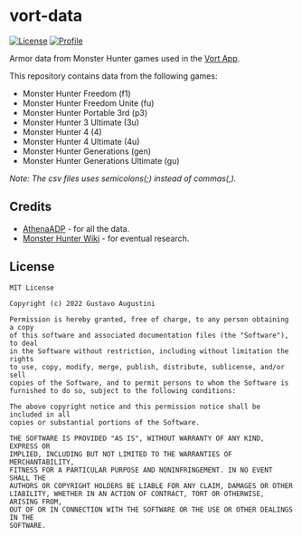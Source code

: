# vort-data


<p>
  <a href="https://opensource.org/licenses/MIT"><img alt="License" src="https://img.shields.io/github/license/gaugustini/vort"/></a>
  <a href="https://github.com/gaugustini"><img alt="Profile" src="https://img.shields.io/badge/-gaugustini-blue?logo=github"/></a> 
</p>

Armor data from Monster Hunter games used in the [Vort App](https://github.com/gaugustini/vort).

This repository contains data from the following games:
* Monster Hunter Freedom (f1)
* Monster Hunter Freedom Unite (fu)
* Monster Hunter Portable 3rd (p3)
* Monster Hunter 3 Ultimate (3u)
* Monster Hunter 4 (4)
* Monster Hunter 4 Ultimate (4u)
* Monster Hunter Generations (gen)
* Monster Hunter Generations Ultimate (gu)

*Note: The csv files uses semicolons(;) instead of commas(,).*


## Credits
* [AthenaADP](https://github.com/AthenaADP) - for all the data.<br>
* [Monster Hunter Wiki](https://monsterhunter.fandom.com/) - for eventual research.


## License
```
MIT License

Copyright (c) 2022 Gustavo Augustini

Permission is hereby granted, free of charge, to any person obtaining a copy
of this software and associated documentation files (the "Software"), to deal
in the Software without restriction, including without limitation the rights
to use, copy, modify, merge, publish, distribute, sublicense, and/or sell
copies of the Software, and to permit persons to whom the Software is
furnished to do so, subject to the following conditions:

The above copyright notice and this permission notice shall be included in all
copies or substantial portions of the Software.

THE SOFTWARE IS PROVIDED "AS IS", WITHOUT WARRANTY OF ANY KIND, EXPRESS OR
IMPLIED, INCLUDING BUT NOT LIMITED TO THE WARRANTIES OF MERCHANTABILITY,
FITNESS FOR A PARTICULAR PURPOSE AND NONINFRINGEMENT. IN NO EVENT SHALL THE
AUTHORS OR COPYRIGHT HOLDERS BE LIABLE FOR ANY CLAIM, DAMAGES OR OTHER
LIABILITY, WHETHER IN AN ACTION OF CONTRACT, TORT OR OTHERWISE, ARISING FROM,
OUT OF OR IN CONNECTION WITH THE SOFTWARE OR THE USE OR OTHER DEALINGS IN THE
SOFTWARE.
```

